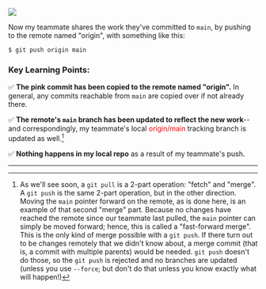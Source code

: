 ![](image2.png)

Now my teammate shares the work they've committed to `main`, by pushing to the remote named "origin", with something like this:
```
$ git push origin main
```

### Key Learning Points:
✅ **The pink commit has been copied to the remote named "origin".** In general, any commits reachable from `main` are copied over if not already there.

✅ **The remote's `main` branch has been updated to reflect the new work**--and correspondingly, my teammate's local <span class="hljs" style="color:red">origin/main</span> tracking branch is updated as well.[^ffwdmerge]

✅ **Nothing happens in my local repo** as a result of my teammate's push.

---
[^ffwdmerge]: As we'll see soon, a `git pull` is a 2-part operation: "fetch" and "merge".  A `git push` is the same 2-part operation, but in the other direction.  Moving the `main` pointer forward on the remote, as is done here,
is an example of that second "merge" part.  Because no changes have reached the remote since our teammate last pulled, the `main` pointer can simply be moved forward; hence, this is called a "fast-forward merge".
This is the only kind of merge possible with a `git push`.
If there turn out to be changes remotely that we didn't know about, a merge commit (that is, a commit with multiple parents) would be needed.  `git push` doesn't do those, so the `git push` is rejected and no branches are updated (unless you use `--force`; but don't do that unless you know exactly what will happen!)
